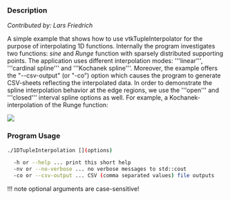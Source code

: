 ### Description

*Contributed by: Lars Friedrich*

A simple example that shows how to use vtkTupleInterpolator for the
purpose of interpolating 1D functions. Internally the program
investigates two functions: *sine* and *Runge* function with sparsely
distributed supporting points. The application uses different
interpolation modes: '''linear''', '''cardinal spline''' and
'''Kochanek spline'''. Moreover, the example offers the "--csv-output"
(or "-co") option which causes the program to generate CSV-sheets
reflecting the interpolated data. In order to demonstrate the spline
interpolation behavior at the edge regions, we use the '''open''' and
'''closed''' interval spline options as well. For example, a
Kochanek-interpolation of the Runge function:

<img style="float:middle" src="http://www.vtk.org/Wiki/images/a/aa/Tuple1D_Kochanek_interpolation.png">

### Program Usage

``` bash
./1DTupleInterpolation [](options)

  -h or --help ... print this short help
  -nv or --no-verbose ... no verbose messages to std::cout
  -co or --csv-output ... CSV (comma separated values) file outputs
```

!!! note
    optional arguments are case-sensitive!
